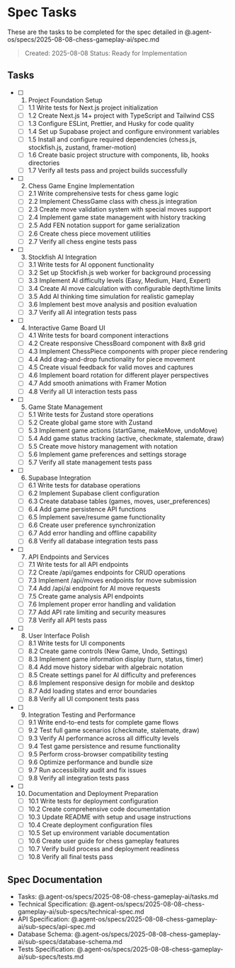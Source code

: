 # Spec Tasks

These are the tasks to be completed for the spec detailed in @.agent-os/specs/2025-08-08-chess-gameplay-ai/spec.md

> Created: 2025-08-08
> Status: Ready for Implementation

## Tasks

- [ ] 1. Project Foundation Setup
  - [ ] 1.1 Write tests for Next.js project initialization
  - [ ] 1.2 Create Next.js 14+ project with TypeScript and Tailwind CSS
  - [ ] 1.3 Configure ESLint, Prettier, and Husky for code quality
  - [ ] 1.4 Set up Supabase project and configure environment variables
  - [ ] 1.5 Install and configure required dependencies (chess.js, stockfish.js, zustand, framer-motion)
  - [ ] 1.6 Create basic project structure with components, lib, hooks directories
  - [ ] 1.7 Verify all tests pass and project builds successfully

- [ ] 2. Chess Game Engine Implementation
  - [ ] 2.1 Write comprehensive tests for chess game logic
  - [ ] 2.2 Implement ChessGame class with chess.js integration
  - [ ] 2.3 Create move validation system with special moves support
  - [ ] 2.4 Implement game state management with history tracking
  - [ ] 2.5 Add FEN notation support for game serialization
  - [ ] 2.6 Create chess piece movement utilities
  - [ ] 2.7 Verify all chess engine tests pass

- [ ] 3. Stockfish AI Integration
  - [ ] 3.1 Write tests for AI opponent functionality
  - [ ] 3.2 Set up Stockfish.js web worker for background processing
  - [ ] 3.3 Implement AI difficulty levels (Easy, Medium, Hard, Expert)
  - [ ] 3.4 Create AI move calculation with configurable depth/time limits
  - [ ] 3.5 Add AI thinking time simulation for realistic gameplay
  - [ ] 3.6 Implement best move analysis and position evaluation
  - [ ] 3.7 Verify all AI integration tests pass

- [ ] 4. Interactive Game Board UI
  - [ ] 4.1 Write tests for board component interactions
  - [ ] 4.2 Create responsive ChessBoard component with 8x8 grid
  - [ ] 4.3 Implement ChessPiece components with proper piece rendering
  - [ ] 4.4 Add drag-and-drop functionality for piece movement
  - [ ] 4.5 Create visual feedback for valid moves and captures
  - [ ] 4.6 Implement board rotation for different player perspectives
  - [ ] 4.7 Add smooth animations with Framer Motion
  - [ ] 4.8 Verify all UI interaction tests pass

- [ ] 5. Game State Management
  - [ ] 5.1 Write tests for Zustand store operations
  - [ ] 5.2 Create global game store with Zustand
  - [ ] 5.3 Implement game actions (startGame, makeMove, undoMove)
  - [ ] 5.4 Add game status tracking (active, checkmate, stalemate, draw)
  - [ ] 5.5 Create move history management with notation
  - [ ] 5.6 Implement game preferences and settings storage
  - [ ] 5.7 Verify all state management tests pass

- [ ] 6. Supabase Integration
  - [ ] 6.1 Write tests for database operations
  - [ ] 6.2 Implement Supabase client configuration
  - [ ] 6.3 Create database tables (games, moves, user_preferences)
  - [ ] 6.4 Add game persistence API functions
  - [ ] 6.5 Implement save/resume game functionality
  - [ ] 6.6 Create user preference synchronization
  - [ ] 6.7 Add error handling and offline capability
  - [ ] 6.8 Verify all database integration tests pass

- [ ] 7. API Endpoints and Services
  - [ ] 7.1 Write tests for all API endpoints
  - [ ] 7.2 Create /api/games endpoints for CRUD operations
  - [ ] 7.3 Implement /api/moves endpoints for move submission
  - [ ] 7.4 Add /api/ai endpoint for AI move requests
  - [ ] 7.5 Create game analysis API endpoints
  - [ ] 7.6 Implement proper error handling and validation
  - [ ] 7.7 Add API rate limiting and security measures
  - [ ] 7.8 Verify all API tests pass

- [ ] 8. User Interface Polish
  - [ ] 8.1 Write tests for UI components
  - [ ] 8.2 Create game controls (New Game, Undo, Settings)
  - [ ] 8.3 Implement game information display (turn, status, timer)
  - [ ] 8.4 Add move history sidebar with algebraic notation
  - [ ] 8.5 Create settings panel for AI difficulty and preferences
  - [ ] 8.6 Implement responsive design for mobile and desktop
  - [ ] 8.7 Add loading states and error boundaries
  - [ ] 8.8 Verify all UI component tests pass

- [ ] 9. Integration Testing and Performance
  - [ ] 9.1 Write end-to-end tests for complete game flows
  - [ ] 9.2 Test full game scenarios (checkmate, stalemate, draw)
  - [ ] 9.3 Verify AI performance across all difficulty levels
  - [ ] 9.4 Test game persistence and resume functionality
  - [ ] 9.5 Perform cross-browser compatibility testing
  - [ ] 9.6 Optimize performance and bundle size
  - [ ] 9.7 Run accessibility audit and fix issues
  - [ ] 9.8 Verify all integration tests pass

- [ ] 10. Documentation and Deployment Preparation
  - [ ] 10.1 Write tests for deployment configuration
  - [ ] 10.2 Create comprehensive code documentation
  - [ ] 10.3 Update README with setup and usage instructions
  - [ ] 10.4 Create deployment configuration files
  - [ ] 10.5 Set up environment variable documentation
  - [ ] 10.6 Create user guide for chess gameplay features
  - [ ] 10.7 Verify build process and deployment readiness
  - [ ] 10.8 Verify all final tests pass

## Spec Documentation

- Tasks: @.agent-os/specs/2025-08-08-chess-gameplay-ai/tasks.md
- Technical Specification: @.agent-os/specs/2025-08-08-chess-gameplay-ai/sub-specs/technical-spec.md
- API Specification: @.agent-os/specs/2025-08-08-chess-gameplay-ai/sub-specs/api-spec.md
- Database Schema: @.agent-os/specs/2025-08-08-chess-gameplay-ai/sub-specs/database-schema.md
- Tests Specification: @.agent-os/specs/2025-08-08-chess-gameplay-ai/sub-specs/tests.md